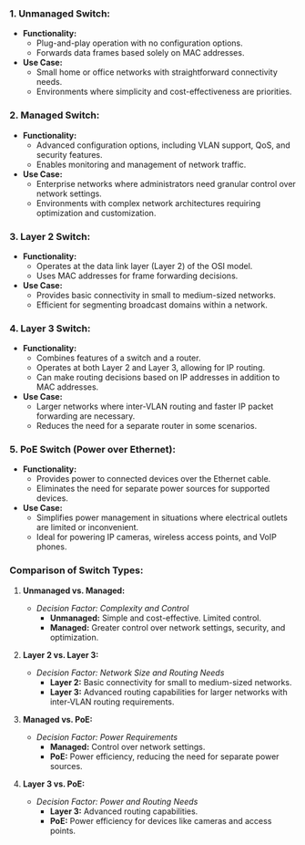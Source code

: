 ### 1. **Unmanaged Switch:**
   - **Functionality:**
     - Plug-and-play operation with no configuration options.
     - Forwards data frames based solely on MAC addresses.
   - **Use Case:**
     - Small home or office networks with straightforward connectivity needs.
     - Environments where simplicity and cost-effectiveness are priorities.

### 2. **Managed Switch:**
   - **Functionality:**
     - Advanced configuration options, including VLAN support, QoS, and security features.
     - Enables monitoring and management of network traffic.
   - **Use Case:**
     - Enterprise networks where administrators need granular control over network settings.
     - Environments with complex network architectures requiring optimization and customization.

### 3. **Layer 2 Switch:**
   - **Functionality:**
     - Operates at the data link layer (Layer 2) of the OSI model.
     - Uses MAC addresses for frame forwarding decisions.
   - **Use Case:**
     - Provides basic connectivity in small to medium-sized networks.
     - Efficient for segmenting broadcast domains within a network.

### 4. **Layer 3 Switch:**
   - **Functionality:**
     - Combines features of a switch and a router.
     - Operates at both Layer 2 and Layer 3, allowing for IP routing.
     - Can make routing decisions based on IP addresses in addition to MAC addresses.
   - **Use Case:**
     - Larger networks where inter-VLAN routing and faster IP packet forwarding are necessary.
     - Reduces the need for a separate router in some scenarios.

### 5. **PoE Switch (Power over Ethernet):**
   - **Functionality:**
     - Provides power to connected devices over the Ethernet cable.
     - Eliminates the need for separate power sources for supported devices.
   - **Use Case:**
     - Simplifies power management in situations where electrical outlets are limited or inconvenient.
     - Ideal for powering IP cameras, wireless access points, and VoIP phones.

### Comparison of Switch Types:

1. **Unmanaged vs. Managed:**
   - *Decision Factor: Complexity and Control*
     - **Unmanaged:** Simple and cost-effective. Limited control.
     - **Managed:** Greater control over network settings, security, and optimization.

2. **Layer 2 vs. Layer 3:**
   - *Decision Factor: Network Size and Routing Needs*
     - **Layer 2:** Basic connectivity for small to medium-sized networks.
     - **Layer 3:** Advanced routing capabilities for larger networks with inter-VLAN routing requirements.

3. **Managed vs. PoE:**
   - *Decision Factor: Power Requirements*
     - **Managed:** Control over network settings.
     - **PoE:** Power efficiency, reducing the need for separate power sources.

4. **Layer 3 vs. PoE:**
   - *Decision Factor: Power and Routing Needs*
     - **Layer 3:** Advanced routing capabilities.
     - **PoE:** Power efficiency for devices like cameras and access points.
